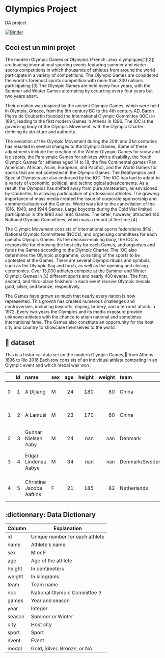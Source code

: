 # Olympics Project
DA project

[![Binder](https://mybinder.org/badge_logo.svg)](https://mybinder.org/v2/gh/Asma-Zahouani/PB/main?labpath=index.ipynb)

## Ceci est un mini projet 
The modern Olympic Games or Olympics (French: Jeux olympiques[1][2]) are leading international sporting events featuring summer and winter sports competitions in which thousands of athletes from around the world participate in a variety of competitions. The Olympic Games are considered the world's foremost sports competition with more than 200 nations participating.[3] The Olympic Games are held every four years, with the Summer and Winter Games alternating by occurring every four years but two years apart.

Their creation was inspired by the ancient Olympic Games, which were held in Olympia, Greece, from the 8th century BC to the 4th century AD. Baron Pierre de Coubertin founded the International Olympic Committee (IOC) in 1894, leading to the first modern Games in Athens in 1896. The IOC is the governing body of the Olympic Movement, with the Olympic Charter defining its structure and authority.

The evolution of the Olympic Movement during the 20th and 21st centuries has resulted in several changes to the Olympic Games. Some of these adjustments include the creation of the Winter Olympic Games for snow and ice sports, the Paralympic Games for athletes with a disability, the Youth Olympic Games for athletes aged 14 to 18, the five Continental games (Pan American, African, Asian, European, and Pacific), and the World Games for sports that are not contested in the Olympic Games. The Deaflympics and Special Olympics are also endorsed by the IOC. The IOC has had to adapt to a variety of economic, political, and technological advancements. As a result, the Olympics has shifted away from pure amateurism, as envisioned by Coubertin, to allowing participation of professional athletes. The growing importance of mass media created the issue of corporate sponsorship and commercialisation of the Games. World wars led to the cancellation of the 1916, 1940, and 1944 Games. Large boycotts during the Cold War limited participation in the 1980 and 1984 Games. The latter, however, attracted 140 National Olympic Committees, which was a record at the time.[4]

The Olympic Movement consists of international sports federations (IFs), National Olympic Committees (NOCs), and organising committees for each specific Olympic Games. As the decision-making body, the IOC is responsible for choosing the host city for each Games, and organises and funds the Games according to the Olympic Charter. The IOC also determines the Olympic programme, consisting of the sports to be contested at the Games. There are several Olympic rituals and symbols, such as the Olympic flag and torch, as well as the opening and closing ceremonies. Over 13,000 athletes compete at the Summer and Winter Olympic Games in 33 different sports and nearly 400 events. The first, second, and third-place finishers in each event receive Olympic medals: gold, silver, and bronze, respectively.

The Games have grown so much that nearly every nation is now represented. This growth has created numerous challenges and controversies, including boycotts, doping, bribery, and a terrorist attack in 1972. Every two years the Olympics and its media exposure provide unknown athletes with the chance to attain national and sometimes international fame. The Games also constitute an opportunity for the host city and country to showcase themselves to the world.

## :file_folder: dataset
This is a historical data set on the modern Olympic Games,:date: from Athens  1896 to Rio 2016.Each row consists of an individual athlete competing in an Olympic event and which medal was won :

|    |   id | name                     | sex   |   age |   height |   weight | team           | noc   | games       |   year | season   | city      | sport         | event                            | medal   |
|---:|-----:|:-------------------------|:------|------:|---------:|---------:|:---------------|:------|:------------|-------:|:---------|:----------|:--------------|:---------------------------------|:--------|
|  0 |    1 | A Dijiang                | M     |    24 |      180 |       80 | China          | CHN   | 1992 Summer |   1992 | Summer   | Barcelona | Basketball    | Basketball Men's Basketball      | nan     |
|  1 |    2 | A Lamusi                 | M     |    23 |      170 |       60 | China          | CHN   | 2012 Summer |   2012 | Summer   | London    | Judo          | Judo Men's Extra-Lightweight     | nan     |
|  2 |    3 | Gunnar Nielsen Aaby      | M     |    24 |      nan |      nan | Denmark        | DEN   | 1920 Summer |   1920 | Summer   | Antwerpen | Football      | Football Men's Football          | nan     |
|  3 |    4 | Edgar Lindenau Aabye     | M     |    34 |      nan |      nan | Denmark/Sweden | DEN   | 1900 Summer |   1900 | Summer   | Paris     | Tug-Of-War    | Tug-Of-War Men's Tug-Of-War      | Gold    |
|  4 |    5 | Christine Jacoba Aaftink | F     |    21 |      185 |       82 | Netherlands    | NED   | 1988 Winter |   1988 | Winter   | Calgary   | Speed Skating | Speed Skating Women's 500 metres | nan     |

## :dictionnary: Data Dictionary

|Column   |Explanation                   |
| ------- | ---------------------------- |
|id       |Unique number for each athlete |
|name     |Athlete's name                 |
|sex      |M or F                         |
|age      |Age of the athlete                        |
|height   |In centimeters                 |
|weight   |In kilograms                   |
|team     |Team name                      |
|noc      |National Olympic Committee 3   |
|games    |Year and season                |
|year     |Integer                        |
|season   |Summer or Winter               |
|city     |Host city                      |
|sport    |Sport                          |
|event    |Event                          |
|medal    |Gold, Silver, Bronze, or NA    |
